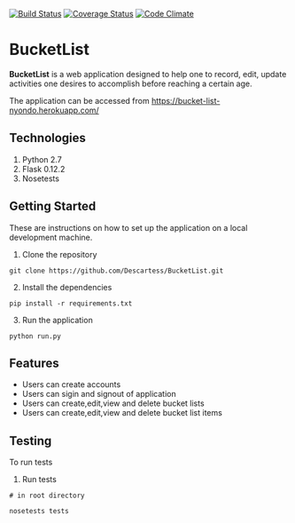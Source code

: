 [![Build Status](https://travis-ci.org/Descartess/BucketList.svg?branch=master)](https://travis-ci.org/Descartess/BucketList)
[![Coverage Status](https://coveralls.io/repos/github/Descartess/BucketList/badge.svg)](https://coveralls.io/github/Descartess/BucketList)
[![Code Climate](https://codeclimate.com/github/Descartess/BucketList/badges/gpa.svg)](https://codeclimate.com/github/Descartess/BucketList)
# BucketList
**BucketList** is a web application designed to help one to record, edit, update activities one desires to accomplish before reaching a certain age.

The application can be accessed from 
https://bucket-list-nyondo.herokuapp.com/

## Technologies
1. Python 2.7
2. Flask 0.12.2
3. Nosetests


## Getting Started
These are instructions on how to set up the application on a local development machine.

1. Clone the repository 
```
git clone https://github.com/Descartess/BucketList.git
```
2. Install the dependencies
```
pip install -r requirements.txt
```

3. Run the application 
```
python run.py 
```
## Features 
* Users can create accounts
* Users can sigin and signout of application
* Users can create,edit,view and delete bucket lists
* Users can create,edit,view and delete bucket list items

## Testing
To run tests 
1. Run tests
```
# in root directory

nosetests tests
```


